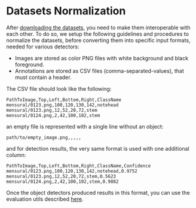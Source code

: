 # Datasets Normalization

After [downloading the datasets](../datasets/README.md), you need to make them interoperable with each other. To do so, we setup the following guidelines and procedures to normalize the datasets, before converting them into specific input formats, needed for various detectors:

- Images are stored as color PNG files with white background and black foreground.
- Annotations are stored as CSV files (comma-separated-values), that must contain a header.

The CSV file should look like the following:

```text
PathToImage,Top,Left,Bottom,Right,ClassName
mensural/0123.png,100,120,130,142,notehead
mensural/0123.png,12,52,20,72,stem
mensural/0124.png,2,42,100,102,stem
```

an empty file is represented with a single line without an object:

```text
path/to/empty_image.png,,,,,
```

and for detection results, the very same format is used with one additional column:

```text
PathToImage,Top,Left,Bottom,Right,ClassName,Confidence
mensural/0123.png,100,120,130,142,notehead,0.9752
mensural/0123.png,12,52,20,72,stem,0.5623
mensural/0124.png,2,42,100,102,stem,0.9882
```

Once the object detectors produced results in this format, you can use the evaluation utils described [here](../evaluation/README.md).